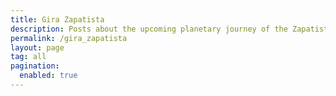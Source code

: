 ```yaml
---
title: Gira Zapatista
description: Posts about the upcoming planetary journey of the Zapatistas, aka *gira Zapatista*.
permalink: /gira_zapatista
layout: page
tag: all
pagination:
  enabled: true
---
```

